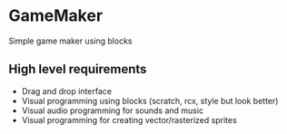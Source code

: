 # GameMaker
Simple game maker using blocks


## High level requirements

 - Drag and drop interface
 - Visual programming using blocks (scratch, rcx, style but look better)
 - Visual audio programming for sounds and music
 - Visual programming for creating vector/rasterized sprites
